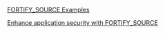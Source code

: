 [FORTIFY_SOURCE Examples](http://mudongliang.github.io/2016/05/25/fortify_source-examples.html)

[Enhance application security with FORTIFY_SOURCE](http://mudongliang.github.io/2016/05/25/enhance-application-security-with-fortify_source.html)

